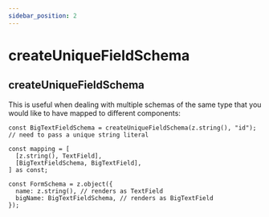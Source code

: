 ```yaml
---
sidebar_position: 2
---
```


# createUniqueFieldSchema

## createUniqueFieldSchema

This is useful when dealing with multiple schemas of the same type that you would like to have mapped to different components:

```tsx
const BigTextFieldSchema = createUniqueFieldSchema(z.string(), "id"); // need to pass a unique string literal

const mapping = [
  [z.string(), TextField],
  [BigTextFieldSchema, BigTextField],
] as const;

const FormSchema = z.object({
  name: z.string(), // renders as TextField
  bigName: BigTextFieldSchema, // renders as BigTextField
});
```
